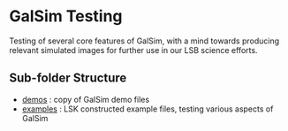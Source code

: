 # GalSim Testing

Testing of several core features of GalSim, with a mind towards producing relevant simulated images for further use in our LSB science efforts. 

## Sub-folder Structure

* [demos](demos) : copy of GalSim demo files
* [examples](examples) : LSK constructed example files, testing various aspects of GalSim

